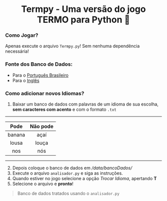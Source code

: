 # <div align="center">Termpy - Uma versão do jogo **TERMO** para Python 🐍 </div>

### Como Jogar?
Apenas execute o arquivo `Termpy.py`! Sem nenhuma dependência necessária!
### Fonte dos Banco de Dados:
 -  Para o [Português Brasileiro](https://www.ime.usp.br/~pf/dicios/)
 -  Para o [Inglês](https://github.com/dwyl/english-words)
### Como adicionar novos Idiomas?
1. Baixar um banco de dados com palavras de um idioma de sua escolha, **sem caracteres com acento** e com o formato `.txt`
---
| Pode | Não pode |
|:----:|:--------:|
|banana|açaí|
|lousa|louça|
|nos|nós|
---
2. Depois coloque o banco de dados em */data/bancoDados/*
3. Execute o arquivo `analisador.py` e siga as instruções.
4. Quando estiver no jogo selecione a opção *Trocar Idioma*, apertando **T**
5. Selecione o arquivo e **pronto**!
> Banco de dados tratados usando o `analisador.py`
